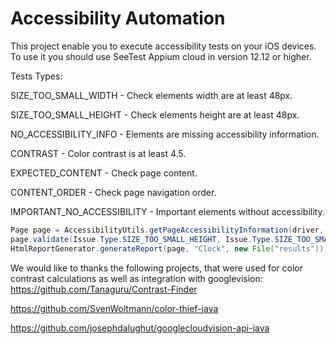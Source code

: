 # Accessibility Automation
This project enable you to execute accessibility tests on your iOS devices.
To use it you should use SeeTest Appium cloud in version 12.12 or higher.

Tests Types:

SIZE_TOO_SMALL_WIDTH - Check elements width are at least 48px.

SIZE_TOO_SMALL_HEIGHT - Check elements height are at least 48px.

NO_ACCESSIBILITY_INFO - Elements are missing accessibility information.

CONTRAST - Color contrast is at least 4.5.

EXPECTED_CONTENT - Check page content.

CONTENT_ORDER - Check page navigation order.

IMPORTANT_NO_ACCESSIBILITY - Important elements without accessibility.


```java
Page page = AccessibilityUtils.getPageAccessibilityInformation(driver, "com.apple.mobiletimer", 70, true);
page.validate(Issue.Type.SIZE_TOO_SMALL_HEIGHT, Issue.Type.SIZE_TOO_SMALL_WIDTH, Issue.Type.CONTRAST, Issue.Type.NO_ACCESSIBILITY_INFO, Issue.Type.IMPORTANT_NO_ACCESSIBILITY);
HtmlReportGenerator.generateReport(page, "Clock", new File("results"));

```

We would like to thanks the following projects, that were used for color contrast calculations as well as integration with googlevision:
https://github.com/Tanaguru/Contrast-Finder

https://github.com/SvenWoltmann/color-thief-java

https://github.com/josephdalughut/googlecloudvision-api-java
